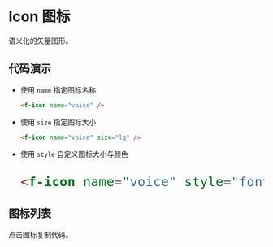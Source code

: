 # Icon 图标

语义化的矢量图形。

## 代码演示

- 使用 `name` 指定图标名称

    <f-icon name="voice" />

    ```html
    <f-icon name="voice" />
    ```

- 使用 `size` 指定图标大小

    <f-icon name="voice" size="lg" />

    ```html
    <f-icon name="voice" size="lg" />
    ```

- 使用 `style` 自定义图标大小与颜色

    <f-icon name="voice" style="font-size:30px;color:blue;" />

    ```html
    <f-icon name="voice" style="font-size:30px;color:blue;" />
    ```

## 图标列表

点击图标复制代码。

<f-grid cols="6">
  <f-grid-item v-for="icon in icons" :key="icon.id" :style="getStyle(icon)">
  <f-icon :name="icon.id" size="md" slot="icon" /><button class="copyBtn" v-clipboard="getCode(icon)" @success="copySuccessTip=true" />
  </f-grid-item>
</f-grid>

<f-toast type="success" v-model="copySuccessTip" maskClosable>代码复制成功~</f-toast>

## API

### Props

属性 | 说明     | 类型                                                                   | 默认值
-----|----------|------------------------------------------------------------------------|-----------
name | 图标名称 | string                                                                 | -
size | 图标大小 | `default`（继承父元素的大小） &vert; `xxs` &vert; `xs` &vert; `sm` &vert; `md` &vert; `lg` | default

## 使用其他图标

### Material Icons 3

- 官网：[https://material.io/tools/icons](https://material.io/tools/icons)
- 示例：

    ```html
    <!-- 引入 CSS -->
    <link href="https://fonts.googleapis.com/icon?family=Material+Icons" rel="stylesheet">

    <!-- 使用 -->
    <f-icon name="md-alarm" />
    <f-icon name="md-done-all" />
    ```

### Ionicons 4

- 官网：[https://ionicons.com](https://ionicons.com)
- 示例：

    ```html
    <!-- 引入 CSS -->
    <link href="https://unpkg.com/ionicons@4.2.0/dist/css/ionicons.min.css" rel="stylesheet">

    <!-- 使用 -->
    <f-icon name="ion-ios-at" />
    <f-icon name="ion-md-at" />
    <f-icon name="ion-logo-javascript" />
    ```

### Font Awesome 5

- 官网：[https://fontawesome.com/icons](https://fontawesome.com/icons)
- 示例：

    ```html
    <!-- 引入 CSS -->
    <link href="https://unpkg.com/ionicons@4.2.0/dist/css/ionicons.min.css" rel="stylesheet">

    <!-- 使用 -->
    <f-icon name="fa-book" />
    <f-icon name="fas-book" /><!-- Solid -->
    <f-icon name="far-book" /><!-- Regular -->
    <f-icon name="fal-book" /><!-- Light -->
    <f-icon name="fab-facebook" /><!-- Brand -->
    ```

<script>
import icons from 'ant-design-icons/dist/mobile/anticons.json'

export default {
  data: () => ({
    icons,
    copySuccessTip: false
  }),
  methods: {
    getStyle(icon) {
      return {
        cursor: 'pointer',
        background: ['dislike', 'fail', 'success'].indexOf(icon.id) >= 0 ? 'gray' : null
      }
    },
    getCode(icon) {
      return `<f-icon name="${icon.id}" />`
    }
  }
}
</script>

<style>
.copyBtn {
  position: absolute;
  width: 100%;
  right: 0;
  height: 100%;
  top: 0;
  overflow: hidden;
  -webkit-appearance: none;
  opacity: 0;
  cursor: pointer;
}
</style>
